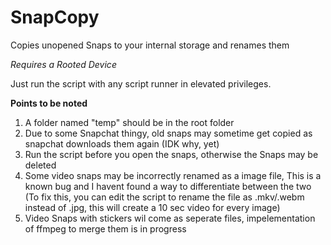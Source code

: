 # SnapCopy
Copies unopened Snaps to your internal storage and renames them 

*Requires a Rooted Device*

Just run the script with any script runner in elevated privileges.

__Points to be noted__

1. A folder named "temp" should be in the root folder
2. Due to some Snapchat thingy, old snaps may sometime get copied as snapchat downloads them again (IDK why, yet)
3. Run the script before you open the snaps, otherwise the Snaps may be deleted 
4. Some video snaps may be incorrectly renamed as a image file, This is a known bug and I havent found a way to differentiate between the two (To fix this, you can edit the script to rename the file as .mkv/.webm instead of .jpg, this will create a 10 sec video for every image)
5. Video Snaps with stickers wil come as seperate files, impelementation of ffmpeg to merge them is in progress  

